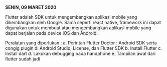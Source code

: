**SENIN, 09 MARET 2020**

Flutter adalah SDK untuk mengembangkan aplikasi mobile yang dikembangkan oleh Google. Sama seperti react native, framework ini dapat digunakan untuk membuat atau mengembangkan aplikasi mobile yang dapat berjalan pada device iOS dan Android. 

 Peralatan yang diperlukan :
 a. Perintah Flutter Doctor : Android SDK serta congig plugin di Android Studio, License, dan Flutter SDK
 b. Install Flutter
 c. Install dart
 d. Lakukan debugging pada handphone
 e. Tampilan awal dari flutter sudah jadi
